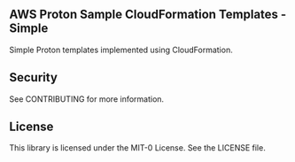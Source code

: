 ## AWS Proton Sample CloudFormation Templates - Simple

Simple Proton templates implemented using CloudFormation.


## Security
See CONTRIBUTING for more information.

## License
This library is licensed under the MIT-0 License. See the LICENSE file.
